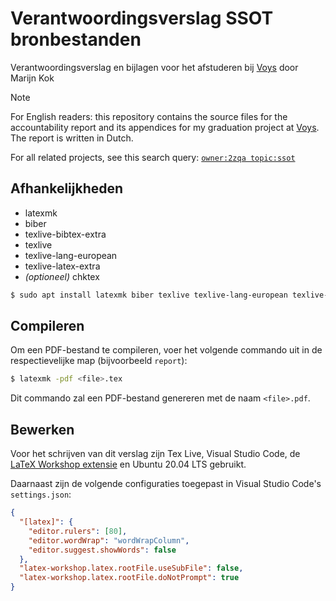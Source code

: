 # Verantwoordingsverslag SSOT bronbestanden

Verantwoordingsverslag en bijlagen voor het afstuderen bij [Voys](https://www.voys.nl/) door Marijn Kok

> [!NOTE]
> For English readers: this repository contains the source files for the accountability report and its appendices for my graduation project at [Voys](https://www.voys.nl/). The report is written in Dutch.
>
> For all related projects, see this search query: [`owner:2zqa topic:ssot`](https://github.com/search?q=owner%3A2zqa+topic%3Assot&type=repositories)

## Afhankelijkheden

- latexmk
- biber
- texlive-bibtex-extra
- texlive
- texlive-lang-european
- texlive-latex-extra
- _(optioneel)_ chktex

```bash
$ sudo apt install latexmk biber texlive texlive-lang-european texlive-bibtex-extra chktex
```

## Compileren

Om een PDF-bestand te compileren, voer het volgende commando uit in de respectievelijke map (bijvoorbeeld `report`):

```bash
$ latexmk -pdf <file>.tex
```

Dit commando zal een PDF-bestand genereren met de naam `<file>.pdf`.

## Bewerken

Voor het schrijven van dit verslag zijn Tex Live, Visual Studio Code, de [LaTeX Workshop extensie](https://marketplace.visualstudio.com/items?itemName=James-Yu.latex-workshop) en Ubuntu 20.04 LTS gebruikt.

Daarnaast zijn de volgende configuraties toegepast in Visual Studio Code's `settings.json`:

```json
{
  "[latex]": {
    "editor.rulers": [80],
    "editor.wordWrap": "wordWrapColumn",
    "editor.suggest.showWords": false
  },
  "latex-workshop.latex.rootFile.useSubFile": false,
  "latex-workshop.latex.rootFile.doNotPrompt": true
}
```
